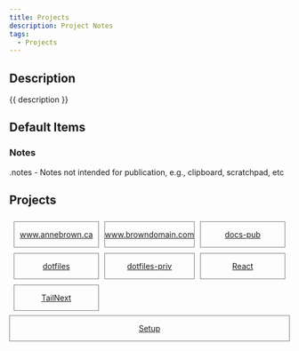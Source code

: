 ```yaml
---
title: Projects
description: Project Notes
tags:
  - Projects
---
```


## Description

{{ description }}

## Default Items

### Notes

.notes - Notes not intended for publication, e.g., clipboard, scratchpad, etc

## Projects

<style>
.outter-container {
  padding: 0.5rem;
  display: grid;
  grid-template-columns: 1fr 1fr 1fr; /* Fractional  */
  gap: 10px;
    /* column-gap: 10px; 
    row-gap: 20px; */
}

.item-00 {
  text-align: center;
  border: 0.25px solid gray;
}
</style>

<div class="outter-container">
    <div class="item-00 box1"><a href="ab/"><p>www.annebrown.ca</p></a></div>
    <div class="item-00 box1"><a href="bd/"><p>www.browndomain.com</p></a></div>
    <div class="item-00 box1"><a href="docs-pub/"><p>docs-pub</p></a></div>
    <div class="item-00 box1"><a href="dotfiles"><p>dotfiles</p></a></div>
    <div class="item-00 box1"><a href="dotfiles-priv/"><p>dotfiles-priv</p></a></div>
    <div class="item-00 box1"><a href="react/"><p>React</p></a></div> 
    <div class="item-00 box1"><a href="tailnext/"><p>TailNext</p></a></div>  
</div>
<div class="item-00 box1"><a href="setup/"><p>Setup</p></a></div>